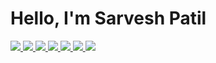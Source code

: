 <!-- # [<img src="https://lh3.googleusercontent.com/a-/AOh14Gilqms4ucFuPLLOrS93UYMNXtYGtDXxeDPqrHDNFA=s96-c-rg-br100" width="40" height="40">](https://github.com/sarveshspatil111) Hi, I’m Sarvesh Patil -->

<h1>Hello, I'm Sarvesh Patil</h1>

<a href='https://www.linkedin.com/in/sarveshspatil/' target='_blank' rel='noopener' rel='noreferrer'>
    <img src='https://img.shields.io/static/v1?label=&message=sarveshspatil&color=gray&style=plastic-square&logo=linkedin' />
  </a>
<a href='https://leetcode.com/sarveshsp/' target='_blank' rel='noopener' rel='noreferrer'>
    <img src='https://img.shields.io/static/v1?label=&message=sarveshsp&color=gray&style=plastic-square&logo=leetcode' />
  </a>
<a href='https://www.youtube.com/channel/UCMQBfRsIP5RPRcD_j9hHmYw' target='_blank' rel='noopener' rel='noreferrer'>
    <img src='https://img.shields.io/static/v1?label=&message=SarveshPatil&color=gray&style=plastic-square&logo=youtube' />
  </a>
<a href='https://www.datacamp.com/profile/sarveshsp' target='_blank' rel='noopener' rel='noreferrer'>
    <img src='https://img.shields.io/static/v1?label=&message=sarveshsp&color=gray&style=plastic-square&logo=datacamp' />
  </a>
<a href='https://twitter.com/sarveshspatil' target='_blank' rel='noopener' rel='noreferrer'>
    <img src='https://img.shields.io/static/v1?label=&message=sarveshspatil&color=gray&style=plastic-square&logo=twitter' />
  </a>
<a href='https://img.shields.io/static/v1?label=&message=sarveshspatil111@gmail.com&color=gray&style=plastic-square&logo=gmail' target='_blank' rel='noopener' rel='noreferrer'>
    <img src='https://img.shields.io/static/v1?label=&message=sarveshspatil111@gmail.com&color=gray&style=plastic-square&logo=gmail' />
  </a>
<a href='https://drive.google.com/file/d/1bFHBe8Huapz-uzVnd3SVGqOvrWre8Tsn/view?usp=sharing' target='_blank' rel='noopener' rel='noreferrer'>
    <img src='https://img.shields.io/static/v1?label=&message=Resume&color=gray&style=plastic-square&logo=files' />
  </a>
<!-- 
```fish
><> fetchinfo
```
<img align="left" src="https://raw.githubusercontent.com/sarveshspatil111/sarveshspatil111/main/assets/endeavouros.png" width="265" />

```csharp
sarveshspatil111@github
-------------------------
OS: EndeavourOS Linux x86_64
Shell: fish 3.3.1
WM: dwm
Terminal: alacritty
Languages: Python, JavaScript, HTML5, CSS3, SQL, C
Frameworks: Django, React
Learning: Node.js, Express, Frappe
Tools: Git, Docker, Postman
``` -->

<!-- ![](https://github-readme-streak-stats.herokuapp.com?user=sarveshspatil111&theme=tokyonight&hide_border=true) -->
